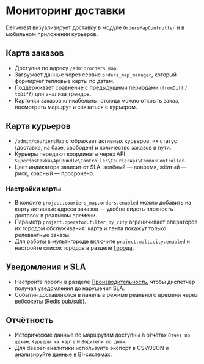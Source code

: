 # Мониторинг доставки

Deliverest визуализирует доставку в модуле `OrdersMapController` и в мобильном приложении курьеров.

## Карта заказов

- Доступна по адресу `/admin/orders_map`.
- Загружает данные через сервис `orders_map_manager`, который формирует тепловые карты по датам.
- Поддерживает сравнение с предыдущими периодами (`fromDiff` / `toDiff`) для анализа трендов.
- Карточки заказов кликабельны: отсюда можно открыть заказ, посмотреть маршрут и связаться с курьером.

## Карта курьеров

- `/admin/couriersMap` отображает активных курьеров, их статус (доставка, на базе, свободен) и количество заказов в пути.
- Курьеры передают координаты через API `Superdostavka\ApiBundle\Controller\CourierApi\CommonController`.
- Цвет индикатора зависит от SLA: зелёный — вовремя, жёлтый — риск, красный — просрочено.

### Настройки карты

- В конфиге `project.couriers_map.orders.enabled` можно добавить на карту активные адреса заказов — удобно видеть плотность доставок в реальном времени.
- Параметр `project.operator.filter_by_city` ограничивает операторов их городом обслуживания: карта и лента покажут только релевантные заказы.
- Для работы в мультигороде включите `project.multicity.enabled` и настройте список городов в разделе [Города](../settings/cities.md).

## Уведомления и SLA

- Настройте пороги в разделе [Производительность](../settings/performance.md), чтобы диспетчер получал уведомления до нарушения SLA.
- События доставляются в панель в режиме реального времени через вебсокеты (Redis pub/sub).

## Отчётность

- Исторические данные по маршрутам доступны в отчётах `Отчет по цехам`, `Курьеры на карте` и `Водители по дням`.
- Для deeper-аналитики используйте экспорт в CSV/JSON и анализируйте данные в BI-системах.
